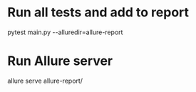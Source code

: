 # Run all tests and add to report

pytest main.py --alluredir=allure-report
 
# Run Allure server
allure serve allure-report/
